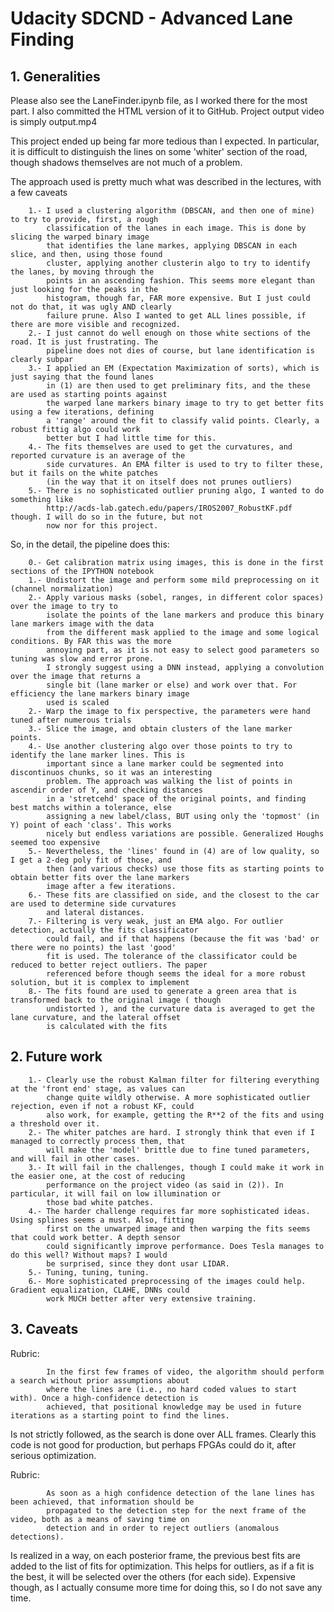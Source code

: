 # Udacity SDCND - Advanced Lane Finding

## 1. Generalities

Please also see the LaneFinder.ipynb file, as I worked there for the most part. I also committed the HTML
version of it to GitHub. Project output video is simply output.mp4

This project ended up being far more tedious than I expected. In particular, it is difficult to distinguish
the lines on some 'whiter' section of the road, though shadows themselves are not much of a problem.

The approach used is pretty much what was described in the lectures, with a few caveats

		1.- I used a clustering algorithm (DBSCAN, and then one of mine) to try to provide, first, a rough 
			classification of the lanes in each image. This is done by slicing the warped binary image
			that identifies the lane markes, applying DBSCAN in each slice, and then, using those found
			cluster, applying another clusterin algo to try to identify the lanes, by moving through the
			points in an ascending fashion. This seems more elegant than just looking for the peaks in the
			histogram, though far, FAR more expensive. But I just could not do that, it was ugly AND clearly
			failure prune. Also I wanted to get ALL lines possible, if there are more visible and recognized.
		2.- I just cannot do well enough on those white sections of the road. It is just frustrating. The
			pipeline does not dies of course, but lane identification is clearly subpar
		3.- I applied an EM (Expectation Maximization of sorts), which is just saying that the found lanes
			in (1) are then used to get preliminary fits, and the these are used as starting points against
			the warped lane markers binary image to try to get better fits using a few iterations, defining
			a 'range' around the fit to classify valid points. Clearly, a robust fittig algo could work
			better but I had little time for this.
		4.- The fits themselves are used to get the curvatures, and reported curvature is an average of the
			side curvatures. An EMA filter is used to try to filter these, but it fails on the white patches
			(in the way that it on itself does not prunes outliers)
		5.- There is no sophisticated outlier pruning algo, I wanted to do something like 
			http://acds-lab.gatech.edu/papers/IROS2007_RobustKF.pdf though. I will do so in the future, but not
			now nor for this project.
			
So, in the detail, the pipeline does this:

		0.- Get calibration matrix using images, this is done in the first sections of the IPYTHON notebook
		1.- Undistort the image and perform some mild preprocessing on it (channel normalization)
		2.- Apply various masks (sobel, ranges, in different color spaces) over the image to try to
			isolate the points of the lane markers and produce this binary lane markers image with the data
			from the different mask applied to the image and some logical conditions. By FAR this was the more
			annoying part, as it is not easy to select good parameters so tuning was slow and error prone.
			I strongly suggest using a DNN instead, applying a convolution over the image that returns a 
			single bit (lane marker or else) and work over that. For efficiency the lane markers binary image
			used is scaled
		2.- Warp the image to fix perspective, the parameters were hand tuned after numerous trials
		3.- Slice the image, and obtain clusters of the lane marker points.
		4.- Use another clustering algo over those points to try to identify the lane marker lines. This is
			important since a lane marker could be segmented into discontinuos chunks, so it was an interesting
			problem. The approach was walking the list of points in ascendir order of Y, and checking distances
			in a 'stretcehd' space of the original points, and finding best matchs within a tolerance, else
			assigning a new label/class, BUT using only the 'topmost' (in Y) point of each 'class'. This works
			nicely but endless variations are possible. Generalized Houghs seemed too expensive
		5.- Nevertheless, the 'lines' found in (4) are of low quality, so I get a 2-deg poly fit of those, and
			then (and various checks) use those fits as starting points to obtain better fits over the lane markers
			image after a few iterations.
		6.- These fits are classified on side, and the closest to the car are used to determine side curvatures
			and lateral distances.
		7.- Filtering is very weak, just an EMA algo. For outlier detection, actually the fits classificator
			could fail, and if that happens (because the fit was 'bad' or there were no points) the last 'good'
			fit is used. The tolerance of the classificator could be reduced to better reject outliers. The paper
			referenced before though seems the ideal for a more robust solution, but it is complex to implement 
		8.- The fits found are used to generate a green area that is transformed back to the original image ( though
			undistorted ), and the curvature data is averaged to get the lane curvature, and the lateral offset
			is calculated with the fits
		
## 2. Future work

		1.- Clearly use the robust Kalman filter for filtering everything at the 'front end' stage, as values can 
			change quite wildly otherwise. A more sophisticated outlier rejection, even if not a robust KF, could 
			also work, for example, getting the R**2 of the fits and using a threshold over it.
		2.- The whiter patches are hard. I strongly think that even if I managed to correctly process them, that 
			will make the 'model' brittle due to fine tuned parameters, and will fail in other cases.
		3.- It will fail in the challenges, though I could make it work in the easier one, at the cost of reducing
			performance on the project video (as said in (2)). In particular, it will fail on low illumination or
			those bad white patches.
		4.- The harder challenge requires far more sophisticated ideas. Using splines seems a must. Also, fitting
			first on the unwarped image and then warping the fits seems that could work better. A depth sensor
			could significantly improve performance. Does Tesla manages to do this well? Without maps? I would
			be surprised, since they dont usar LIDAR.
		5.- Tuning, tuning, tuning.
		6.- More sophisticated preprocessing of the images could help. Gradient equalization, CLAHE, DNNs could
			work MUCH better after very extensive training.
			
## 3. Caveats

Rubric:
	
			In the first few frames of video, the algorithm should perform a search without prior assumptions about 
			where the lines are (i.e., no hard coded values to start with). Once a high-confidence detection is 
			achieved, that positional knowledge may be used in future iterations as a starting point to find the lines.
			
Is not strictly followed, as the search is done over ALL frames. Clearly this code is not good for production, but
perhaps FPGAs could do it, after serious optimization.

Rubric:

			As soon as a high confidence detection of the lane lines has been achieved, that information should be 
			propagated to the detection step for the next frame of the video, both as a means of saving time on 
			detection and in order to reject outliers (anomalous detections).

Is realized in a way, on each posterior frame, the previous best fits are added to the list of fits for optimization.
This helps for outliers, as if a fit is the best, it will be selected over the others (for each side). Expensive though,
as I actually consume more time for doing this, so I do not save any time.